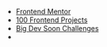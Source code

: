 - [Frontend Mentor](https://frontendmentor.io)
- [100 Frontend Projects](https://dev.to/bigsondev/100-free-frontend-challenges-3f0?ref=dailydev)
- [Big Dev Soon Challenges](https://app.bigdevsoon.me/challenges)
- 